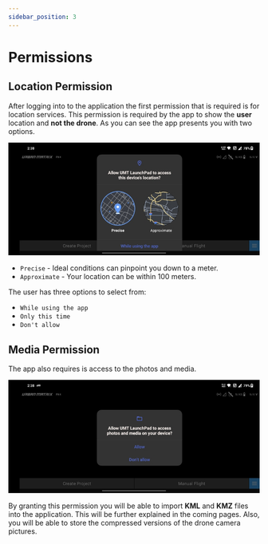 ```yaml
---
sidebar_position: 3
---
```


# Permissions

## Location Permission

After logging into to the application the first permission that is required is for location services. This permission is
required by the app to show the **user** location and **not the drone**. As you can see the app presents you with two
options.

![Location Permission](img/permissions-location.jpg)

- `Precise` - Ideal conditions can pinpoint you down to a meter.
- `Approximate` - Your location can be within 100 meters.

The user has three options to select from:

- `While using the app`
- `Only this time`
- `Don't allow`


## Media Permission

The app also requires is access to the photos and media. 

![Media Permission](./img/permissions-media.jpg)

By granting this permission you will be able to import **KML** and **KMZ** files into the application. This will be further
explained in the coming pages. Also, you will be able to store the compressed versions of the drone camera pictures.
